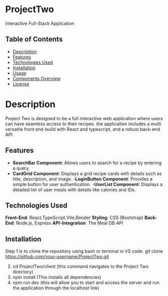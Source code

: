 # ProjectTwo
Interactive Full-Stack Application

## Table of Contents
- [Description](#description)
- [Features](#features)
- [Technologies Used](technology-used)
- [Installation](#installation)
- [Usage](#usage)
- [Components Overview](#components)
- [License](#license)

# Description
Project Two is designed to be a full interactive web application where users can have seamless access to their recipes. the application includes a multi versatile front end-build with React and typescript, and a robust back-end API.

## Features
- **SearchBar Component**: Allows users to search for a recipe by entering a query.
- **CardGrid Component**: Displays a grid recipe cards with details such as title, description, and image.
-**LoginButton Component**: Provides a simple button for user authentication.
-**UserList Component**: Displays a detailed list of user meals with details like calories and IDs.

## Technologies Used
**Front-End**: React,TypeScript,Vite,Render
**Styling**: CSS (Bootstrap)
**Back-End**: Node.js, Express
**API-Integration**: The Meal DB API

## Installation
Step 1 is to clone the repository using bash or terminal in VS code.
git clone https://github.com/your-username/ProjectTwo.git

2. cd ProjectTwo/client (this command navigates to the Project Two directory)
3. npm install (This installs all dependencies)
4. npm run dev (this will allow you to start and access the server and run the application through the localhost link)